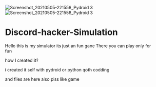 ![Screenshot_20210505-221558_Pydroid 3](https://user-images.githubusercontent.com/82052636/117204228-4ff2ca80-adf0-11eb-95cd-b5a4b68df084.jpg)
![Screenshot_20210505-221558_Pydroid 3](https://user-images.githubusercontent.com/82052636/117204393-8a5c6780-adf0-11eb-8ab7-3a5ece71c9df.png)
# Discord-hacker-Simulation
Hello this is my simulator its just an fun gane
There you can play only for fun

how I created it?

i created it self with pydroid or python qoth codding

and files are here also plss like game

